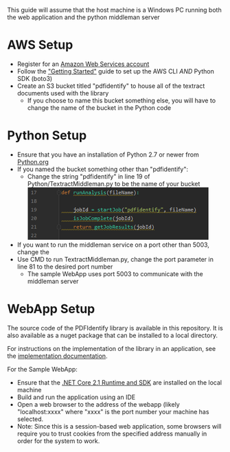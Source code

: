This guide will assume that the host machine is a Windows PC running both the web application and the python middleman server

# AWS Setup

* Register for an [Amazon Web Services account](https://aws.amazon.com/)
* Follow the ["Getting Started"](https://docs.aws.amazon.com/textract/latest/dg/setup-awscli-sdk.html) guide to set up the AWS CLI *AND* Python SDK (boto3)
* Create an S3 bucket titled "pdfidentify" to house all of the textract documents used with the library
  * If you choose to name this bucket something else, you will have to change the name of the bucket in the Python code
 
# Python Setup

* Ensure that you have an installation of Python 2.7 or newer from [Python.org](https://www.python.org/)
* If you named the bucket something other than "pdfidentify":
  * Change the string "pdfidentify" in line 19 of Python/TextractMiddleman.py to be the name of your bucket
![](images/documentationImage1.PNG)
* If you want to run the middleman service on a port other than 5003, change the 
* Use CMD to run TextractMiddleman.py, change the port parameter in line 81 to the desired port number
  * The sample WebApp uses port 5003 to communicate with the middleman server
  
# WebApp Setup

The source code of the PDFIdentify library is available in this repository. It is also available as a nuget package that can be installed to a local directory.

For instructions on the implementation of the library in an application, see the [implementation documentation]().

For the Sample WebApp:

* Ensure that the [.NET Core 2.1 Runtime and SDK](https://dotnet.microsoft.com/download/dotnet-core/2.1) are installed on the local machine
* Build and run the application using an IDE
* Open a web browser to the address of the webapp (likely "localhost:xxxx" where "xxxx" is the port number your machine has selected.
* Note: Since this is a session-based web application, some browsers will require you to trust cookies from the specified address manually in order for the system to work.


